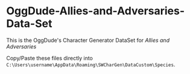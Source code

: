 # OggDude-Allies-and-Adversaries-Data-Set
This is the OggDude's Character Generator DataSet for *Allies and Adversaries* 

Copy/Paste these files directly into `C:\Users\username\AppData\Roaming\SWCharGen\DataCustom\Species`. 
